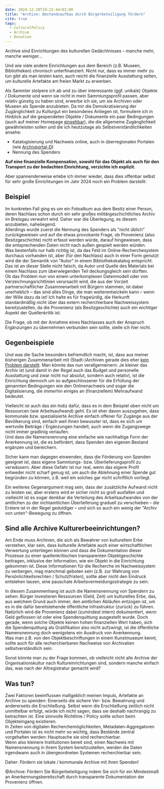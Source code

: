 ```yaml
---
date: 2024-12-28T19:22:44+02:00
title: "Archive: Bestandsaufbau durch Bürgerbeteiligung fördern"
cite: true
tags:
  - CulturalPolicy
  - Archive
  - Donation
---
```


Archive sind Einrichtungen des kulturellen Gedächtnisses – manche mehr, manche weniger...
<!--more-->
Und wie viele andere Einrichtungen aus dem Bereich (z.B. Museen, Bibliotheken) chronisch unterfinanziert. Nicht nur, dass es immer mehr zu tun gibt als man leisten kann, auch reicht die finanzielle Ausstattung selten, um kulturelle Artefakte am freien Markt zu erwerben.

Als Sammler stolpere ich ab und zu über interessante (ggf. unikale) Objekte / Dokumente und wenn sie nicht in mein Sammlungsprofil passen, aber relativ günstig zu haben sind, erwerbe ich sie, um sie Archiven oder Museen als Spende anzubieten. Da mir die Demokratisierung der Zugänglichkeit zu Kulturgut ein besonderes Anliegen ist, formuliere ich in Hinblick auf die gespendeten Objekte / Dokumente ein paar Bedingungen (auch auf meiner Homepage [einsehbar](https://christianmahnke.de/collections/#donations)), die die allgemeine Zugänglichkeit gewährleisten sollen und die ich heutzutage als Selbstverständlichkeiten ansehe:
*	Katalogisierung und Nachweis online, auch in überregionalen Portalen (wie [Archivportal-D](https://www.archivportal-d.de/))
*	Nennung des Spenders

**Auf eine finanzielle Kompensation, sowohl für das Objekt als auch für den Transport zu der bedachten Einrichtung, verzichte ich explizit.**

Aber spannenderweise erlebe ich immer wieder, dass dies offenbar selbst für sehr große Einrichtungen im Jahr 2024 noch ein Problem darstellt:

## Beispiel

Im konkreten Fall ging es um ein Fotoalbum aus dem Besitz einer Person, deren Nachlass schon durch ein sehr großes militärgeschichtliches Archiv im Breisgau verwahrt wird. Daher war die Überlegung, es diesem anzubieten, naheliegend.<br/>
Allerdings wurde zuerst die Nennung des Spenders als "nicht üblich" zurückgewiesen und auf die etwas provokante Frage, ob Provenienz (also Besitzgeschichte) nicht erfasst werden würde, darauf hingewiesen, dass die entsprechenden Daten nicht nach außen gespielt werden würden.<br/>
Was bestenfalls nur halb richtig ist, da das Feld im Online-Recherchesystem durchaus vorhanden ist, aber (für den Nachlass) auch in einer Form genutzt wird die der Semantik von "Autor" in einem Bibliothekskatalog entspricht. Das ist an dieser Stelle nicht falsch, da Autor und Quelle des Materials bei einem Nachlass zum überwiegenden Teil deckungsgleich sein dürften.<br/>
Ob das Problem nun von einem unterkomplexen Datenmodell oder von Verzeichnungsrichtlinien verursacht wird, die aus der Vorzeit partnerschaftlicher Zusammenarbeit mit Bürgern stammen, ist dabei unerheblich – das sind alles Dinge, die man weiterentwickeln kann – wenn der Wille dazu da ist! Ich halte es für fragwürdig, die Herkunft standardmäßig nicht über das extern recherchierbare Nachweissystem bereitzustellen, da die Provenienz (als Besitzgeschichte) auch ein wichtiger Aspekt der Quellenkritik ist.

Die Frage, ob mit der Annahme eines Nachlasses auch der Anspruch Ergänzungen zu übernehmen verbunden sein sollte, stelle ich hier nicht.

## Gegenbeispiele

Und was die Sache besonders befremdlich macht, ist, dass aus meiner bisherigen Zusammenarbeit mit (Stadt-)Archiven gerade dies eher [kein Problem darstellt](https://christianmahnke.de/collections/donations/). Man könnte das nun verallgemeinern: Je kleiner das Archiv ist (und damit in der Regel auch das Budget und personelle Ausstattung und zwar nicht nur absolut, sondern auch relativ), ist die Einrichtung dennoch um so aufgeschlossener für die Erfüllung der genannten Bedingungen wie den Onlinenachweis und sogar die Digitalisierung, die immerhin einiges an (finanziellem) Mehraufwand bedeutet.

Vielleicht ist auch das ein Indiz dafür, dass es in dem Beispiel oben nicht um Ressourcen (wie Arbeitsaufwand) geht. Es ist eher davon auszugehen, dass kommunale bzw. spezialisierte Archive einfach offener für Zugänge aus der Bevölkerung sind, einfach weil ihnen bewusster ist, dass es sich um wertvolle Beiträge / Ergänzungen handelt, auch wenn die Zugangswege nicht immer gradlinig verlaufen.<br/>
Und dass die Namensnennung eine einfache wie nachhaltige Form der Anerkennung ist, die es befördert, dass Spenden den eigenen Bestand ergänzen und bereichern.

Sicher kann man dagegen einwenden, dass die Förderung von Spenden geeignet ist, dass eigene Sammlungs- bzw. Überlieferungsprofil zu verwässern. Aber diese Gefahr ist nur real, wenn das eigene Profil entweder nicht scharf genug ist, um auch die Ablehnung einer Spende gut begründen zu können, z.B. weil ein solches gar nicht schriftlich vorliegt.

Ein weiteres Gegenargument mag sein, dass der zusätzliche Aufwand nicht zu leisten sei, aber erstens wird er sicher nicht so groß ausfallen und vielleicht ist es sogar denkbar die Verteilung des Arbeitsaufwandes von der amtlichen zu der nichtamtlichen Überlieferung graduell zu verschieben – die Erstere ist in der Regel geduldiger – und sich so auch ein wenig der "Archiv von unten"-Bewegung zu öffnen.

## Sind alle Archive Kulturerbeeinrichtungen?

Am Ende muss Archiven, die sich als Bewahrer von kulturellem Erbe verstehen, klar sein, dass kulturelle Artefakte auch einer wirtschaftlichen Verwertung unterliegen können und dass die Dokumentation dieser Prozesse zu einer quellenkritischen transparenten Objektgeschichte beitragen, inklusive der Information, wie ein Objekt in die Einrichtung gekommen ist. Diese Informationen für die Recherche im Nachweissystem zu verbergen, mag manchmal geboten sein (z.B. zur Wahrung von Persönlichkeitsrechten / Schutzfristen), sollte aber nicht den Eindruck entstehen lassen, eine pauschale Arbeitsvermeidungsstrategie zu sein.

In diesem Zusammenhang ist auch die Namensnennung von Spendern zu sehen: Bürger investieren Ressourcen (Geld, Zeit) um kulturelles Erbe, das, aus welchem Grund auch immer, den amtlichen Abläufen entzogen ist, um es in die dafür bereitstehende öffentliche Infrastruktur (zurück) zu führen. Natürlich wird die Provenienz dabei (zumindest intern) dokumentiert, wenn Geld geflossen ist oder eine Spendenquittung ausgestellt wurde. Doch gerade, wenn solche Objekte keinen hohen finanziellen Wert haben, sich die Spendenquittung als Gratifikation also nicht aufzwingt, ist die öffentliche Namensnennung doch wenigstens ein Ausdruck von Anerkennung.<br/>
Was man z.B. von den Objektbeschriftungen in einem Kunstmuseum kennt, sollte auch für alle recherchierbaren Nachweise von Archivalien selbstverständlich sein.

Sonst könnte man zu der Frage kommen, ob vielleicht nicht alle Archive der Organisationskultur nach Kultureinrichtungen sind, sondern manche einfach das, was nach der Altregistratur gemacht wird?

## Was tun?
Zwei Faktoren beeinflussen maßgeblich meinen Impuls, Artefakte an Archive zu spenden: Einerseits die sichere Ver- bzw. Bewahrung und andererseits die Erschließung. Selbst wenn die Erschließung zeitlich nicht unmittelbar erfolgt, würde ich nicht sagen, dass sie deshalb nachrangig zu betrachten ist. Eine sinnvolle Richtlinie / Policy sollte schon beim Objekteingang existieren.<br/>
In Zeiten von digitalen Recherchemöglichkeiten, Metadaten-Aggregatoren und Portalen ist es nicht mehr so wichtig, dass Bestände zentral vorgehalten werden: Hauptsache sie sind recherchierbar.<br/>
Wenn also kleinere Institutionen bereit sind, einen Nachweis mit Namensnennung in ihrem System bereitzustellen, werden die Daten irgendwann auch in übergeordneten Systemen recherchierbar sein.


<p class="cta">Daher: Fördern sie lokale / kommunale Archive mit ihren Spenden!</p>
<p class="cta">@Archive: Fördern Sie Bürgerbeteiligung indem Sie sich für ein Mindestmaß an Anerkennungsbereitschaft durch transparente Dokumentation der Provenienz öffnen.</p>
